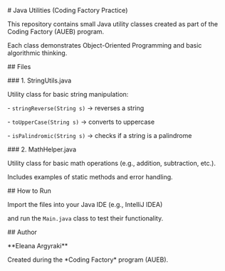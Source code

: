 \# Java Utilities (Coding Factory Practice)



This repository contains small Java utility classes created as part of the Coding Factory (AUEB) program.  

Each class demonstrates Object-Oriented Programming and basic algorithmic thinking.



\## Files



\### 1. StringUtils.java

Utility class for basic string manipulation:

\- `stringReverse(String s)` → reverses a string  

\- `toUpperCase(String s)` → converts to uppercase  

\- `isPalindromic(String s)` → checks if a string is a palindrome  



\### 2. MathHelper.java

Utility class for basic math operations (e.g., addition, subtraction, etc.).  

Includes examples of static methods and error handling.



\## How to Run

Import the files into your Java IDE (e.g., IntelliJ IDEA)  

and run the `Main.java` class to test their functionality.



\## Author

\*\*Eleana Argyraki\*\*  

Created during the \*Coding Factory\* program (AUEB).



